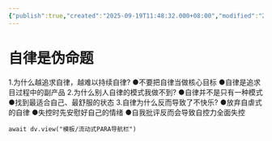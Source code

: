 ```yaml
---
{"publish":true,"created":"2025-09-19T11:48:32.000+08:00","modified":"2025-09-19T11:48:32.000+08:00","cssclasses":""}
---
```


# 自律是伪命题

1.为什么越追求自律，越难以持续自律?
●不要把自律当做核心目标
●自律是追求目过程中的副产品
2.为什么别人自律的模式我做不到?
●自律并不是只有一种模式
●找到最适合自己、最舒服的状态
3.自律为什么反而导致了不快乐?
●放弃自虐式的自律
●失控时先安慰好自己的情绪
●自我批评反而会导致自控力全面失控



```dataviewjs
await dv.view("模板/流动式PARA导航栏")
```